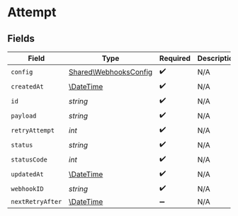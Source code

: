 # Attempt


## Fields

| Field                                                          | Type                                                           | Required                                                       | Description                                                    | Example                                                        |
| -------------------------------------------------------------- | -------------------------------------------------------------- | -------------------------------------------------------------- | -------------------------------------------------------------- | -------------------------------------------------------------- |
| `config`                                                       | [Shared\WebhooksConfig](../../Models/Shared/WebhooksConfig.md) | :heavy_check_mark:                                             | N/A                                                            |                                                                |
| `createdAt`                                                    | [\DateTime](https://www.php.net/manual/en/class.datetime.php)  | :heavy_check_mark:                                             | N/A                                                            |                                                                |
| `id`                                                           | *string*                                                       | :heavy_check_mark:                                             | N/A                                                            |                                                                |
| `payload`                                                      | *string*                                                       | :heavy_check_mark:                                             | N/A                                                            | {"data":"test"}                                                |
| `retryAttempt`                                                 | *int*                                                          | :heavy_check_mark:                                             | N/A                                                            | 1                                                              |
| `status`                                                       | *string*                                                       | :heavy_check_mark:                                             | N/A                                                            | success                                                        |
| `statusCode`                                                   | *int*                                                          | :heavy_check_mark:                                             | N/A                                                            | 200                                                            |
| `updatedAt`                                                    | [\DateTime](https://www.php.net/manual/en/class.datetime.php)  | :heavy_check_mark:                                             | N/A                                                            |                                                                |
| `webhookID`                                                    | *string*                                                       | :heavy_check_mark:                                             | N/A                                                            |                                                                |
| `nextRetryAfter`                                               | [\DateTime](https://www.php.net/manual/en/class.datetime.php)  | :heavy_minus_sign:                                             | N/A                                                            |                                                                |